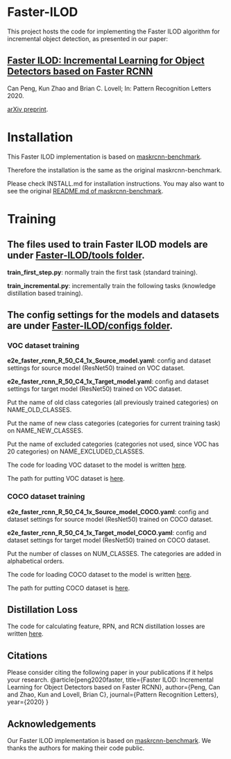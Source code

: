 # Faster-ILOD
This project hosts the code for implementing the Faster ILOD algorithm for incremental object detection, as presented in our paper:

## [Faster ILOD: Incremental Learning for Object Detectors based on Faster RCNN](https://www.sciencedirect.com/science/article/pii/S0167865520303627)

Can Peng, Kun Zhao and Brian C. Lovell; In: Pattern Recognition Letters 2020.

[arXiv preprint](https://arxiv.org/abs/2003.03901).

# Installation

This Faster ILOD implementation is based on [maskrcnn-benchmark](https://github.com/facebookresearch/maskrcnn-benchmark).

Therefore the installation is the same as the original maskrcnn-benchmark.

Please check INSTALL.md for installation instructions. You may also want to see the original [README.md of maskrcnn-benchmark](https://github.com/facebookresearch/maskrcnn-benchmark/blob/master/README.md).

# Training

## The files used to train Faster ILOD models are under [Faster-ILOD/tools folder](https://github.com/CanPeng123/Faster-ILOD/tree/main/tools).

**train_first_step.py**: normally train the first task (standard training). 

**train_incremental.py**: incrementally train the following tasks (knowledge distillation based training).

## The config settings for the models and datasets are under [Faster-ILOD/configs folder](https://github.com/CanPeng123/Faster-ILOD/tree/main/configs).

### VOC dataset training

**e2e_faster_rcnn_R_50_C4_1x_Source_model.yaml**: config and dataset settings for source model (ResNet50) trained on VOC dataset.

**e2e_faster_rcnn_R_50_C4_1x_Target_model.yaml**: config and dataset settings for target model (ResNet50) trained on VOC dataset.

Put the name of old class categories (all previously trained categories) on NAME_OLD_CLASSES.

Put the name of new class categories (categories for current training task) on NAME_NEW_CLASSES.

Put the name of excluded categories (categories not used, since VOC has 20 categories) on NAME_EXCLUDED_CLASSES.

The code for loading VOC dataset to the model is written [here](https://github.com/CanPeng123/Faster-ILOD/blob/main/maskrcnn_benchmark/data/datasets/voc.py).

The path for putting VOC dataset is [here](https://github.com/CanPeng123/Faster-ILOD/blob/main/maskrcnn_benchmark/config/paths_catalog.py).

### COCO dataset training

**e2e_faster_rcnn_R_50_C4_1x_Source_model_COCO.yaml**: config and dataset settings for source model (ResNet50) trained on COCO dataset.

**e2e_faster_rcnn_R_50_C4_1x_Target_model_COCO.yaml**: config and dataset settings for target model (ResNet50) trained on COCO dataset.

Put the number of classes on NUM_CLASSES. The categories are added in alphabetical orders.

The code for loading COCO dataset to the model is written [here](https://github.com/CanPeng123/Faster-ILOD/blob/main/maskrcnn_benchmark/data/datasets/coco.py).

The path for putting COCO dataset is [here](https://github.com/CanPeng123/Faster-ILOD/blob/main/maskrcnn_benchmark/config/paths_catalog.py).

## Distillation Loss

The code for calculating feature, RPN, and RCN distillation losses are written [here](https://github.com/CanPeng123/Faster-ILOD/blob/main/maskrcnn_benchmark/distillation/distillation.py).

## Citations

Please consider citing the following paper in your publications if it helps your research. 
@article{peng2020faster,
  title={Faster ILOD: Incremental Learning for Object Detectors based on Faster RCNN},
  author={Peng, Can and Zhao, Kun and Lovell, Brian C},
  journal={Pattern Recognition Letters},
  year={2020}
}

## Acknowledgements
Our Faster ILOD implementation is based on [maskrcnn-benchmark](https://github.com/facebookresearch/maskrcnn-benchmark). We thanks the authors for making their code public.
